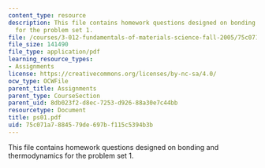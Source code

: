```yaml
---
content_type: resource
description: This file contains homework questions designed on bonding and thermodynamics
  for the problem set 1.
file: /courses/3-012-fundamentals-of-materials-science-fall-2005/75c071a7884579de697bf115c5394b3b_ps01.pdf
file_size: 141490
file_type: application/pdf
learning_resource_types:
- Assignments
license: https://creativecommons.org/licenses/by-nc-sa/4.0/
ocw_type: OCWFile
parent_title: Assignments
parent_type: CourseSection
parent_uid: 8db023f2-d8ec-7253-d926-88a30e7c44bb
resourcetype: Document
title: ps01.pdf
uid: 75c071a7-8845-79de-697b-f115c5394b3b
---
```

This file contains homework questions designed on bonding and thermodynamics for the problem set 1.